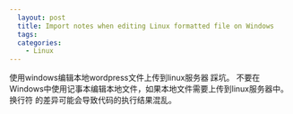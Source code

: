 ```yaml
---
  layout: post
  title: Import notes when editing Linux formatted file on Windows
  tags:
  categories:
    - Linux
---
```


使用windows编辑本地wordpress文件上传到linux服务器 踩坑。
不要在Windows中使用记事本编辑本地文件，如果本地文件需要上传到linux服务器中。换行符
的差异可能会导致代码的执行结果混乱。
